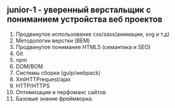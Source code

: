 ## junior-1 - уверенный верстальщик с пониманием устройства веб проектов
1. Продвинутое использование css/sass(анимации, svg и т.д)
2. Методологии верстки (BEM)
3. Продвинутое понимание HTML5 (семантика и SEO)
4. Git
5. npm
6. DOM/BOM
7. Системы сборки (gulp/webpack)
8. XmlHTTPrequest/ajax 
9. HTTP/HTTPS
10. Оптимизация и перфоманс сайтов
11. Базовые знание фреймворка.
